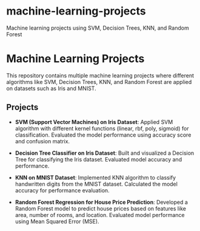 # machine-learning-projects
Machine learning projects using SVM, Decision Trees, KNN, and Random Forest


# Machine Learning Projects

This repository contains multiple machine learning projects where different algorithms like SVM, Decision Trees, KNN, and Random Forest are applied on datasets such as Iris and MNIST.

## Projects

- **SVM (Support Vector Machines) on Iris Dataset**: 
  Applied SVM algorithm with different kernel functions (linear, rbf, poly, sigmoid) for classification. Evaluated the model performance using accuracy score and confusion matrix.

- **Decision Tree Classifier on Iris Dataset**:
  Built and visualized a Decision Tree for classifying the Iris dataset. Evaluated model accuracy and performance.

- **KNN on MNIST Dataset**:
  Implemented KNN algorithm to classify handwritten digits from the MNIST dataset. Calculated the model accuracy for performance evaluation.

- **Random Forest Regression for House Price Prediction**:
  Developed a Random Forest model to predict house prices based on features like area, number of rooms, and location. Evaluated model performance using Mean Squared Error (MSE).
